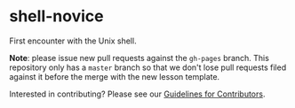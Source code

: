 shell-novice
============

First encounter with the Unix shell.

**Note**: please issue new pull requests against the `gh-pages` branch. This repository only has a `master` branch so that we don't lose pull requests filed against it before the merge with the new lesson template.  

Interested in contributing?  Please see our [Guidelines for Contributors](CONTRIBUTING.md).
